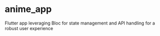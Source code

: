 # anime_app
Flutter app leveraging Bloc for state management and API handling for a robust user experience
